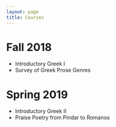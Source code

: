 ```yaml
---
layout: page
title: Courses
---
```


# Fall 2018
* Introductory Greek I
* Survey of Greek Prose Genres

# Spring 2019
* Introductory Greek II
* Praise Poetry from Pindar to Romanos
